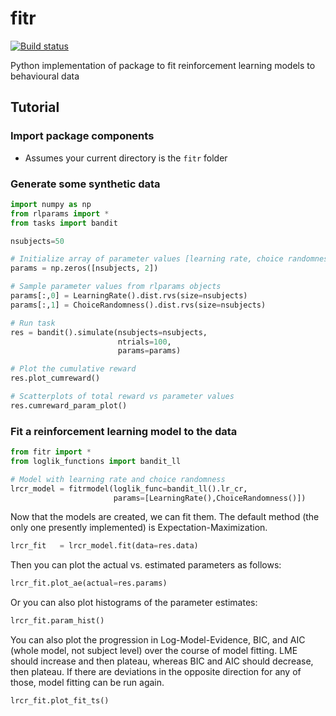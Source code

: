 #  fitr

[![Build status](https://ci.appveyor.com/api/projects/status/2cbutmj6i890uujj?svg=true)](https://ci.appveyor.com/project/abrahamnunes/fitr)

Python implementation of package to fit reinforcement learning models to behavioural data


## Tutorial

### Import package components

* Assumes your current directory is the `fitr` folder

### Generate some synthetic data

``` python
import numpy as np
from rlparams import *
from tasks import bandit

nsubjects=50

# Initialize array of parameter values [learning rate, choice randomness]
params = np.zeros([nsubjects, 2])

# Sample parameter values from rlparams objects
params[:,0] = LearningRate().dist.rvs(size=nsubjects)
params[:,1] = ChoiceRandomness().dist.rvs(size=nsubjects)

# Run task
res = bandit().simulate(nsubjects=nsubjects,
                        ntrials=100,
                        params=params)

# Plot the cumulative reward
res.plot_cumreward()

# Scatterplots of total reward vs parameter values
res.cumreward_param_plot()

```

### Fit a reinforcement learning model to the data

``` python
from fitr import *
from loglik_functions import bandit_ll

# Model with learning rate and choice randomness
lrcr_model = fitrmodel(loglik_func=bandit_ll().lr_cr,
                       params=[LearningRate(),ChoiceRandomness()])
```

Now that the models are created, we can fit them. The default method (the only one presently implemented) is Expectation-Maximization.

``` python
lrcr_fit   = lrcr_model.fit(data=res.data)
```

Then you can plot the actual vs. estimated parameters as follows:

``` python
lrcr_fit.plot_ae(actual=res.params)
```

Or you can also plot histograms of the parameter estimates:

``` python
lrcr_fit.param_hist()
```

You can also plot the progression in Log-Model-Evidence, BIC, and AIC (whole model, not subject level) over the course of model fitting. LME should increase and then plateau, whereas BIC and AIC should decrease, then plateau. If there are deviations in the opposite direction for any of those, model fitting can be run again.

``` python
lrcr_fit.plot_fit_ts()
```
